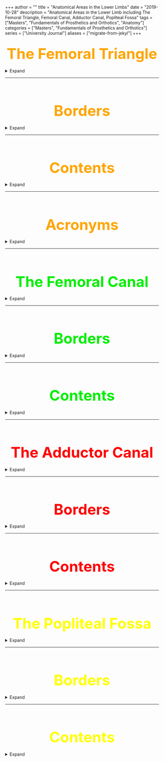 +++
author = ""
title = "Anatomical Areas in the Lower Limbs"
date = "2019-10-28"
description = "Anatomical Areas in the Lower Limb including The Femoral Triangle, Femoral Canal, Adductor Canal, Popliteal Fossa"
tags = ["Masters", "Fundamentals of Prosthetics and Orthotics", "Anatomy"]
categories = ["Masters", "Fundamentals of Prosthetics and Orthotics"]
series = ["University Journal"]
aliases = ["migrate-from-jekyl"]
+++

<font size="+7" color="orange"><center> The Femoral Triangle </center></font>  
---

<details>
  <summary>Expand</summary>

The femoral triangle is a hollow area in the anterior thigh. Many large neurovascular structures pass through this area, and can be accessed relatively easily. Thus, it is an area of both anatomical and clinical importance.

**<mark>[Link to Teach Me Anatomy](https://teachmeanatomy.info/lower-limb/areas/femoral-triangle/)<mark>**

{{<figure src="/Anatomical_Areas/Surface-Anatomy-of-the-Femoral-Triangle-300x241.jpg" position="center" style="border-radius: 8px;" caption="Surface Anatomy of the Femoral Triangle" captionPosition="center" captionStyle="color: white;" >}}

</details>

---

<br><br>

<font size="+7" color="orange"><center> Borders </center></font>  
---

<details>
  <summary>Expand</summary>

As this area is a triangle, it has three borders:

- Superior border – Formed by the inguinal ligament, a ligament that runs from the anterior superior iliac spine to the pubic tubercle.

- Lateral border – Formed by the medial border of the sartorius muscle.

- Medial border –  Formed by the medial border of the adductor longus muscle. The rest of this muscle forms part of the floor of the triangle.

*Note: Some sources consider the lateral border of the adductor longus to be the medial border of the femoral triangle. However, the majority state that it is the medial border of the adductor longus – and this is definition we have gone with.*

It also has a floor and a roof:

- Anteriorly, the roof of the femoral triangle is formed by the fascia lata.

- Posteriorly, the base of the femoral triangle is formed by the pectineus, iliopsoas and adductor longus muscles.

The inguinal ligament acts as a flexor retinaculum, supporting the contents of the femoral triangle during flexion at the hip.

{{<figure src="/Anatomical_Areas/Borders-of-the-Femoral-Triangle.jpg" position="center" style="border-radius: 8px;" caption="Borders of the Femoral Triangle" captionPosition="center" captionStyle="color: white;" >}}

</details>

---

<br><br>

<font size="+7" color="orange"><center> Contents </center></font>  
---

<details>
  <summary>Expand</summary>

The femoral triangle contains some of the major neurovascular structures of the lower limb. Its contents (lateral to medial) are:

- Femoral nerve – Innervates the anterior compartment of the thigh, and provides sensory branches for the leg and foot.

- Femoral artery – Responsible for the majority of the arterial supply to the lower limb.

- Femoral vein – The great saphenous vein drains into the femoral vein within the triangle.

- Femoral canal – A structure which contains deep lymph nodes and vessels.

The femoral artery, vein and canal are contained within a fascial compartment – known as the femoral sheath.

{{<figure src="/Anatomical_Areas/Contents-of-the-Femoral-Traingle-600x433.jpg" position="center" style="border-radius: 8px;" caption="Contents of the Femoral Triangle" captionPosition="center" captionStyle="color: white;" >}}

</details>

---

<br><br>

<font size="+7" color="orange"><center> Acronyms </center></font>  
---

<details>
  <summary>Expand</summary>

A good way of remembering the contents is using the acronym NAVEL:

**N**: Nerve.

**A**: Artery.

**V**: Vein.

**E**: Empty space (this is important as it allows the veins and lymph vessels to distend, so they can cope with different levels of flow).

**L**: Lymph canal.

</details>

---

<br><br>

<font size="+7" color="Gree"><center> The Femoral Canal </center></font>  
---

<details>
  <summary>Expand</summary>

The femoral canal is an anatomical compartment located in the anterior thigh. It is the smallest and most medial part of the femoral sheath. It is approximately 1.3cm long.

**<mark>[Link to Teach Me Anatomy](https://teachmeanatomy.info/lower-limb/areas/femoral-canal/)<mark>**

</details>

---

<br><br>

<font size="+7" color="Gree"><center> Borders </center></font> 
---

<details>
  <summary>Expand</summary>

The femoral canal is located in the anterior thigh within the femoral triangle.

It can be thought of as a rectangular shaped compartment with four borders and an opening:

- Medial border – lacunar ligament.

- Lateral border – femoral vein.

- Anterior border – inguinal ligament.

- Posterior border – pectineal ligament, superior ramus of the pubic bone, and the pectineus muscle

The opening to the femoral canal is located at its superior border, known as the femoral ring. The femoral ring is closed by a connective tissue layer – the femoral septum. This septum is pierced by the lymphatic vessels exiting the canal.

{{<figure src="/Anatomical_Areas/Borders-of-the-Femoral-Canal-624x321.jpg" position="center" style="border-radius: 8px;" caption="Borders of the Femoral Canal" captionPosition="center" captionStyle="color: white;" >}}

</details>

---

<br><br>

<font size="+7" color="Gree"><center> Contents </center></font>  
---

<details>
  <summary>Expand</summary>

The femoral canal contains:

- Lymphatic vessels – draining the deep inguinal lymph nodes.

- Deep lymph node – the lacunar node.

- Empty space.

- Loose connective tissue.

The empty space allows distension of the adjacent femoral vein, so it can cope with increased venous return, or increased intra-abdominal pressure.

{{<figure src="/Anatomical_Areas/Contents-of-the-Femoral-Traingle-600x433 (1).jpg" position="center" style="border-radius: 8px;" caption="Borders of the Femoral Triangle" captionPosition="center" captionStyle="color: white;" >}}

</details>

---

<br><br>

<font size="+7" color="Red"><center> The Adductor Canal </center></font>  
---

<details>
  <summary>Expand</summary>

The adductor canal (Hunter’s canal, subsartorial canal) is a narrow conical tunnel located in the thigh.

It is approximately 15cm long, extending from the apex of the femoral triangle to the adductor hiatus of the adductor magnus. The canal serves as a passageway from structures moving between the anterior thigh and posterior leg.

**<mark>[Link to Teach Me Anatomy](https://teachmeanatomy.info/lower-limb/areas/adductor-canal/)<mark>**

</details>

---

<br><br>

<font size="+7" color="Red"><center> Borders </center></font>  
---

<details>
  <summary>Expand</summary>

The adductor canal is bordered by muscular structures:

- Anteromedial: Sartorius.

- Lateral: Vastus medialis.

- Posterior: Adductor longus and adductor magnus.

The adductor canal runs from the apex of the femoral triangle to the adductor hiatus – a gap between the adductor and hamstring attachments of the adductor magnus muscle.

{{<figure src="/Anatomical_Areas/Borders-and-Contents-of-the-Adductor-Canal..jpg" position="center" style="border-radius: 8px;" caption="Borders of the Adductor Canal" captionPosition="center" captionStyle="color: white;" >}}

</details>

---

<br><br>

<font size="+7" color="Red"><center> Contents </center></font>
---

<details>
  <summary>Expand</summary>

The adductor canal serves as a passageway for structures moving between the anterior thigh and posterior leg.

It transmits the femoral artery, femoral vein (posterior to the artery), nerve to the vastus medialis and the saphenous nerve – the largest cutaneous branch of the femoral nerve.

As the femoral artery and vein exit the canal, they are called the popliteal artery and vein respectively.

</details>

---

<br><br>

<font size="+7" color="Yellow"><center> The Popliteal Fossa </center></font>  
---

<details>
  <summary>Expand</summary>

The popliteal fossa is a diamond shaped area located on the posterior aspect of the knee. It is the main path by which vessels and nerves pass between the thigh and the leg.

**<mark>[Link to Teach Me Anatomy](https://teachmeanatomy.info/lower-limb/areas/popliteal-fossa/)<mark>**

</details>

---

<br><br>

<font size="+7" color="Yellow"><center> Borders </center></font>  
---

<details>
  <summary>Expand</summary>

The popliteal fossa is diamond shaped with four borders. These borders are formed by the muscles in the posterior compartment of the leg and thigh:

- Superomedial border – semimembranosus.

- Superolateral border – biceps femoris.

- Inferomedial border – medial head of the gastrocnemius.

- Inferolateral border – lateral head of the gastrocnemius and plantaris.

The popliteal fossa also has a floor and a roof. The floor is formed by the posterior surface of the knee joint capsule and by the posterior surface of the femur. The roof is made of up two layers; popliteal fascia and skin. The popliteal fascia is continuous with the fascia lata of the leg.

{{<figure src="/Anatomical_Areas/Borders-of-the-Popliteal-Fossa.png" position="center" style="border-radius: 8px;" caption="Borders of the Popliteal Fossa" captionPosition="center" captionStyle="color: white;" >}}

</details>

---

<br><br>

<font size="+7" color="Yellow"><center> Contents </center></font>  
---

<details>
  <summary>Expand</summary>

The popliteal fossa is the main conduit for neurovascular structures entering and leaving the leg. Its contents are (medial to lateral):

- Popliteal artery

- Popliteal vein

- Tibial nerve

- Common fibular nerve (common peroneal nerve)

The tibial and common fibular nerves are the most superficial of the contents of the popliteal fossa. They are both branches of the sciatic nerve. The common fibular nerve follows the biceps femoris tendon, travelling along the lateral margin of the popliteal fossa.

The small saphenous vein pierces the popliteal fascia of the popliteal fossa to enter the diamond, and empty into the popliteal vein.

In the popliteal fossa, the deepest structure is the popliteal artery. It is a continuation of the femoral artery, and travels into the leg to supply it with blood.

{{<figure src="/Anatomical_Areas/Contents-of-the-Popliteal-Fossa-TeachMeAnatomy.jpg" position="center" style="border-radius: 8px;" caption="Contents of the Popliteal Fossa" captionPosition="center" captionStyle="color: white;" >}}

</details>